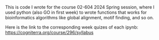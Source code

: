 This is code I wrote for the course 02-604 2024 Spring session, where I used python (also GO in first week) to wrote functions that works for bioinformatics algorithms like global alignment, motif finding, and so on.

Here is the link to the corresponding week quizes of each ipynb: https://cogniterra.org/course/296/syllabus
